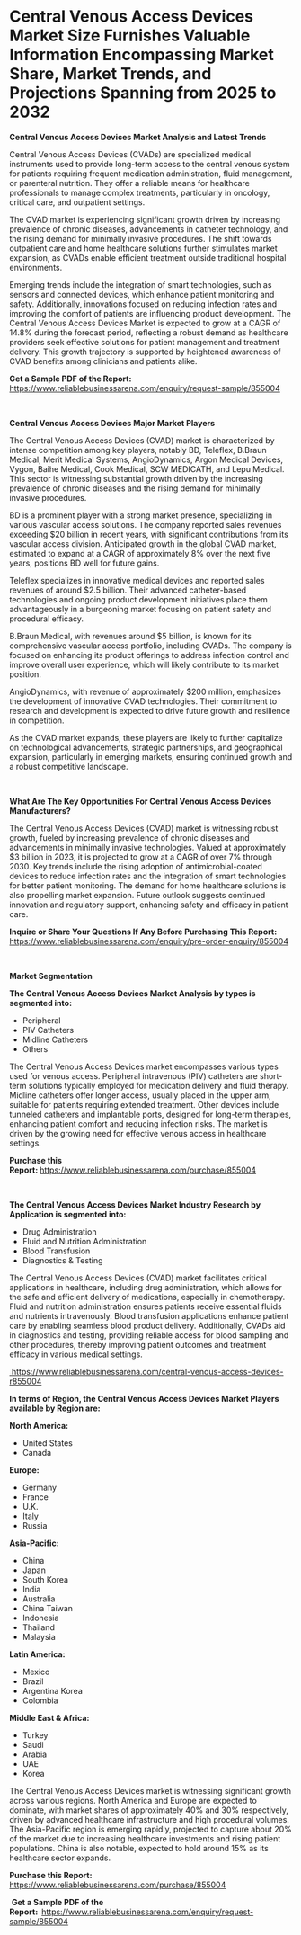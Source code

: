 <p><h1>Central Venous Access Devices Market Size Furnishes Valuable Information Encompassing Market Share, Market Trends, and Projections Spanning from 2025 to 2032</h1></p><p><strong>Central Venous Access Devices Market Analysis and Latest Trends</strong></p>
<p><p>Central Venous Access Devices (CVADs) are specialized medical instruments used to provide long-term access to the central venous system for patients requiring frequent medication administration, fluid management, or parenteral nutrition. They offer a reliable means for healthcare professionals to manage complex treatments, particularly in oncology, critical care, and outpatient settings.</p><p>The CVAD market is experiencing significant growth driven by increasing prevalence of chronic diseases, advancements in catheter technology, and the rising demand for minimally invasive procedures. The shift towards outpatient care and home healthcare solutions further stimulates market expansion, as CVADs enable efficient treatment outside traditional hospital environments.</p><p>Emerging trends include the integration of smart technologies, such as sensors and connected devices, which enhance patient monitoring and safety. Additionally, innovations focused on reducing infection rates and improving the comfort of patients are influencing product development. The Central Venous Access Devices Market is expected to grow at a CAGR of 14.8% during the forecast period, reflecting a robust demand as healthcare providers seek effective solutions for patient management and treatment delivery. This growth trajectory is supported by heightened awareness of CVAD benefits among clinicians and patients alike.</p></p>
<p><strong>Get a Sample PDF of the Report:&nbsp;</strong> <a href="https://www.reliablebusinessarena.com/enquiry/request-sample/855004?utm_campaign=2930&utm_medium=2&utm_source=Github&utm_content=ia&utm_term=13042025&utm_id=central-venous-access-devices">https://www.reliablebusinessarena.com/enquiry/request-sample/855004</a></p>
<p>&nbsp;</p>
<p><strong>Central Venous Access Devices Major Market Players</strong></p>
<p><p>The Central Venous Access Devices (CVAD) market is characterized by intense competition among key players, notably BD, Teleflex, B.Braun Medical, Merit Medical Systems, AngioDynamics, Argon Medical Devices, Vygon, Baihe Medical, Cook Medical, SCW MEDICATH, and Lepu Medical. This sector is witnessing substantial growth driven by the increasing prevalence of chronic diseases and the rising demand for minimally invasive procedures.</p><p>BD is a prominent player with a strong market presence, specializing in various vascular access solutions. The company reported sales revenues exceeding $20 billion in recent years, with significant contributions from its vascular access division. Anticipated growth in the global CVAD market, estimated to expand at a CAGR of approximately 8% over the next five years, positions BD well for future gains.</p><p>Teleflex specializes in innovative medical devices and reported sales revenues of around $2.5 billion. Their advanced catheter-based technologies and ongoing product development initiatives place them advantageously in a burgeoning market focusing on patient safety and procedural efficacy.</p><p>B.Braun Medical, with revenues around $5 billion, is known for its comprehensive vascular access portfolio, including CVADs. The company is focused on enhancing its product offerings to address infection control and improve overall user experience, which will likely contribute to its market position.</p><p>AngioDynamics, with revenue of approximately $200 million, emphasizes the development of innovative CVAD technologies. Their commitment to research and development is expected to drive future growth and resilience in competition.</p><p>As the CVAD market expands, these players are likely to further capitalize on technological advancements, strategic partnerships, and geographical expansion, particularly in emerging markets, ensuring continued growth and a robust competitive landscape.</p></p>
<p>&nbsp;</p>
<p><strong>What Are The Key Opportunities For Central Venous Access Devices Manufacturers?</strong></p>
<p><p>The Central Venous Access Devices (CVAD) market is witnessing robust growth, fueled by increasing prevalence of chronic diseases and advancements in minimally invasive technologies. Valued at approximately $3 billion in 2023, it is projected to grow at a CAGR of over 7% through 2030. Key trends include the rising adoption of antimicrobial-coated devices to reduce infection rates and the integration of smart technologies for better patient monitoring. The demand for home healthcare solutions is also propelling market expansion. Future outlook suggests continued innovation and regulatory support, enhancing safety and efficacy in patient care.</p></p>
<p><strong>Inquire or Share Your Questions If Any Before Purchasing This Report:</strong> <a href="https://www.reliablebusinessarena.com/enquiry/pre-order-enquiry/855004?utm_campaign=2930&utm_medium=2&utm_source=Github&utm_content=ia&utm_term=13042025&utm_id=central-venous-access-devices">https://www.reliablebusinessarena.com/enquiry/pre-order-enquiry/855004</a></p>
<p>&nbsp;</p>
<p><strong>Market Segmentation</strong></p>
<p><strong>The Central Venous Access Devices Market Analysis by types is segmented into:</strong></p>
<p><ul><li>Peripheral</li><li>PIV Catheters</li><li>Midline Catheters</li><li>Others</li></ul></p>
<p><p>The Central Venous Access Devices market encompasses various types used for venous access. Peripheral intravenous (PIV) catheters are short-term solutions typically employed for medication delivery and fluid therapy. Midline catheters offer longer access, usually placed in the upper arm, suitable for patients requiring extended treatment. Other devices include tunneled catheters and implantable ports, designed for long-term therapies, enhancing patient comfort and reducing infection risks. The market is driven by the growing need for effective venous access in healthcare settings.</p></p>
<p><strong>Purchase this Report:&nbsp;</strong><a href="https://www.reliablebusinessarena.com/purchase/855004?utm_campaign=2930&utm_medium=2&utm_source=Github&utm_content=ia&utm_term=13042025&utm_id=central-venous-access-devices">https://www.reliablebusinessarena.com/purchase/855004</a></p>
<p>&nbsp;</p>
<p><strong>The Central Venous Access Devices Market Industry Research by Application is segmented into:</strong></p>
<p><ul><li>Drug Administration</li><li>Fluid and Nutrition Administration</li><li>Blood Transfusion</li><li>Diagnostics & Testing</li></ul></p>
<p><p>The Central Venous Access Devices (CVAD) market facilitates critical applications in healthcare, including drug administration, which allows for the safe and efficient delivery of medications, especially in chemotherapy. Fluid and nutrition administration ensures patients receive essential fluids and nutrients intravenously. Blood transfusion applications enhance patient care by enabling seamless blood product delivery. Additionally, CVADs aid in diagnostics and testing, providing reliable access for blood sampling and other procedures, thereby improving patient outcomes and treatment efficacy in various medical settings.</p></p>
<p><a href="https://www.reliablebusinessarena.com/central-venous-access-devices-r855004?utm_campaign=2930&utm_medium=2&utm_source=Github&utm_content=ia&utm_term=13042025&utm_id=central-venous-access-devices">&nbsp;https://www.reliablebusinessarena.com/central-venous-access-devices-r855004</a></p>
<p><strong>In terms of Region, the Central Venous Access Devices Market Players available by Region are:</strong></p>
<p>
    <p> <strong> North America: </strong>
        <ul>
            <li>United States</li>
            <li>Canada</li>
        </ul>
        </p> 
    <p> <strong> Europe: </strong>
        <ul>
            <li>Germany</li>
            <li>France</li>
            <li>U.K.</li>
            <li>Italy</li>
            <li>Russia</li>
        </ul>
        </p> 
    <p> <strong> Asia-Pacific: </strong>
        <ul>
            <li>China</li>
            <li>Japan</li>
            <li>South Korea</li>
            <li>India</li>
            <li>Australia</li>
            <li>China Taiwan</li>
            <li>Indonesia</li>
            <li>Thailand</li>
            <li>Malaysia</li>
        </ul>
        </p> 
    <p> <strong> Latin America: </strong>
        <ul>
            <li>Mexico</li>
            <li>Brazil</li>
            <li>Argentina Korea</li>
            <li>Colombia</li>
        </ul>
        </p> 
    <p> <strong> Middle East & Africa: </strong>
        <ul>
            <li>Turkey</li>
            <li>Saudi</li>
            <li>Arabia</li>
            <li>UAE</li>
            <li>Korea</li>
        </ul>
    </p>
    </p>
<p><p>The Central Venous Access Devices market is witnessing significant growth across various regions. North America and Europe are expected to dominate, with market shares of approximately 40% and 30% respectively, driven by advanced healthcare infrastructure and high procedural volumes. The Asia-Pacific region is emerging rapidly, projected to capture about 20% of the market due to increasing healthcare investments and rising patient populations. China is also notable, expected to hold around 15% as its healthcare sector expands.</p></p>
<p><strong>Purchase this Report: </strong><a href="https://www.reliablebusinessarena.com/purchase/855004?utm_campaign=2930&utm_medium=2&utm_source=Github&utm_content=ia&utm_term=13042025&utm_id=central-venous-access-devices">https://www.reliablebusinessarena.com/purchase/855004</a></p>
<p>&nbsp;<strong>Get a Sample PDF of the Report:&nbsp;&nbsp;</strong><a href="https://www.reliablebusinessarena.com/enquiry/request-sample/855004?utm_campaign=2930&utm_medium=2&utm_source=Github&utm_content=ia&utm_term=13042025&utm_id=central-venous-access-devices">https://www.reliablebusinessarena.com/enquiry/request-sample/855004</a></p>
<p><strong></strong></p>
<p><p></p><p></p><p></p></p>